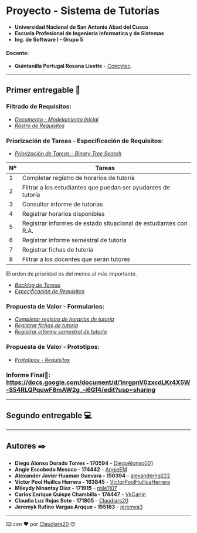 # Proyecto - Sistema de Tutorías
- **Universidad Nacional de San Antonio Abad del Cusco**
- **Escuela Profesional de Ingenieria Informatica y de Sistemas**
- **Ing. de Software I - Grupo 5**
#### **Docente**:
- **Quintanilla Portugal Roxana Lisette** - [Concytec](http://directorio.concytec.gob.pe/appDirectorioCTI/VerDatosInvestigador.do?id_investigador=40930).
---
## Primer entregable 🚀
### **Filtrado de Requisitos:**
* _[Documento - Modelamiento Inicial](https://docs.google.com/document/d/1M7q4YCVA49yPXfgI0AR1L0NvSsnzyWdi4P1VAVQk2mc/edit?usp=sharing)_
* _[Rastro de Requisitos](https://docs.google.com/spreadsheets/d/1BYJ_IHNg5_HUUeqMFOn-wjE-nVORuyyRQMmVdjTW3hs/edit?usp=sharing)_

### **Priorización de Tareas - Especificación de Requisitos:**
* _[Priorización de Tareas - Binary Tree Search](https://docs.google.com/document/d/1G0_DddKeaW2VgFvwqOBm_1lks69uKMLko81iR5MCRBY/edit?usp=sharing)_

| Nº | Tareas |
| ------------- | ------------- |
| 1  | Completar registro de horarios de tutoría|
| 2 | Filtrar a los estudiantes que puedan ser ayudantes de tutoría |
| 3  |  Consultar informe de tutorías |
| 4 |  Registrar horarios disponibles|
| 5  | Registrar informes de estado situacional de estudiantes con R.A. |
| 6 |  Registrar informe semestral de tutoría |
| 7  |  Registrar fichas de tutoría |
| 8 | Filtrar a los docentes que serán tutores  |

El orden de prioridad es del menos al más importante.
* _[Backlog de Tareas](https://trello.com/b/q5yQTPxM/sistema-de-tutorias)_
* _[Especificación de Requisitos](https://docs.google.com/spreadsheets/d/1iju1fKmdK9Pyzs_HZ66czx1-JXZJj_05wI7UjojMpCg/edit?usp=sharing)_

### **Propuesta de Valor - Formularios:**
* _[Completar registro de horarios de tutoría](https://docs.google.com/forms/d/1-eapiA3-fniuFQQg3dk9yAqcf9Xf7Lox_J3vw0EaBK4/viewform?edit_requested=true)_
* _[Registrar fichas de tutoría](https://docs.google.com/forms/d/1kcSa1DAu32zFrMg5ny74mCXKe-j10h5RhPoMjRhjnuQ/viewform?edit_requested=true)_
* _[Registrar informe semestral de tutoría](https://docs.google.com/forms/d/e/1FAIpQLScmX6z6JWO1f-nP2n7xTr8GoYhuIqikCr9gZCk3XxCZmpImUw/viewform?usp=sf_link)_

### **Propuesta de Valor - Prototipos:**
* _[Prototipos - Requisitos](https://sistema-tutorias.netlify.app/)_

### **Informe Final📖: https://docs.google.com/document/d/1nrgpnV0zxcdLKr4X5W-S54RLQPquwF8mAW2g_-i6Gf4/edit?usp=sharing**
---
## Segundo entregable 💻 
---
## Autores ✒️
* **Diego Alonso Dorado Torres - 170594** - [DiegoAlonso001](https://github.com/DiegoAlonso001)
* **Angie Escobedo Mescco - 174442** - [AngieEM](https://github.com/AnnieLoli)
* **Alexander Javier Huaman Guevara - 150394** - [alexanderhg222](https://github.com/alexanderhg222)
* **Victor Pool Huillca Herrera - 163845** - [VictorPoolHuillcaHerrera](https://github.com/VictorPoolHuillcaHerrera)
* **Mileydy Ninantay Diaz - 171915** - [mile1107](https://github.com/mile1107)
* **Carlos Enrique Quispe Chambilla - 174447** - [VkCarlin](https://github.com/Carlinpe)
* **Claudia Luz Rojas Soto - 171805** - [Claudiars20](https://github.com/Claudiars20)
* **Jeremyk Rufino Vargas Arqque - 155183** - [jeremva3](https://github.com/jeremva3)
---
⌨️ con ❤️ por [Claudiars20](https://github.com/Claudiars20) 😊
